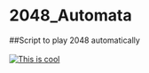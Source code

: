 # 2048_Automata
##Script to play 2048 automatically<br><br> 
[![This is cool ](https://i.ytimg.com/vi/_HqY0eBmXV4/hqdefault.jpg)](https://youtu.be/_HqY0eBmXV4)
